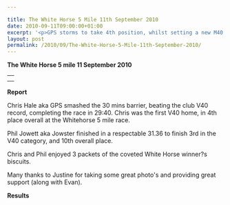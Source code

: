 ```yaml
---

title: The White Horse 5 Mile 11th September 2010
date: 2010-09-11T09:00:00+01:00
excerpt: '<p>GPS storms to take 4th position, whilst setting a new M40 club record. Jowster also runs well at the White Horse 5mile race., Brendan Ward (Club Chairman) White Horse 5m Photos Report Results</p>'
layout: post
permalink: /2010/09/The-White-Horse-5-Mile-11th-September-2010/
---
```

**The White Horse 5 mile 11 September 2010**</p> 

<table>
  <tr>
    <td>
    </td>
  </tr>
  
  <tr>
    <td>
    </td>
  </tr>
</table>

**<a name="Results">Report</a>**</p> 

Chris Hale aka GPS smashed the 30 mins barrier, beating the club V40 record, completing the race in 29:40. Chris was the first V40 home, in 4th place overall at the Whitehorse 5 mile race.

Phil Jowett aka Jowster finished in a respectable 31.36 to finish 3rd in the V40 category, and 10th overall place. 

Chris and Phil enjoyed 3 packets of the coveted White Horse winner?s biscuits. 

Many thanks to Justine for taking some great photo's and providing great support (along with Evan). 

<a name="Theresults"></a>**Results**